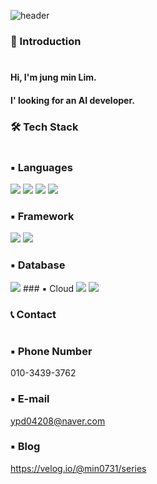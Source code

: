 ![header](https://capsule-render.vercel.app/api?type=waving&color=3481FE&height=250&width=400&section=header&text=Welcome%20to%20Jungmin's%20Github%20&fontSize=50&fontColor=FFFFFF)

### 👋 Introduction 
#
#### Hi, I'm jung min Lim.<br>
#### I' looking for an AI developer.

### 🛠 Tech Stack
#
### ▪ Languages
<img src="https://img.shields.io/badge/python-3776AB?style=for-the-badge&logo=python&logoColor=white"> <img src="https://img.shields.io/badge/java-FC4C02?style=for-the-badge&logo=java&logoColor=white"> <img src="https://img.shields.io/badge/html5-E34F26?style=for-the-badge&logo=html5&logoColor=white"> <img src="https://img.shields.io/badge/css-1572B6?style=for-the-badge&logo=css3&logoColor=white">
### ▪ Framework
<img src="https://img.shields.io/badge/spring boot-6DB33F?style=for-the-badge&logo=spring boot&logoColor=white"> <img src="https://img.shields.io/badge/flask-000000?style=for-the-badge&logo=flask&logoColor=white"> 
### ▪ Database
<img src="https://img.shields.io/badge/mariadb-003545?style=for-the-badge&logo=mariadb&logoColor=white">
### ▪ Cloud
<img src="https://img.shields.io/badge/Amazon EC2-FF9900?style=for-the-badge&logo=Amazon EC2&logoColor=white"> <img src="https://img.shields.io/badge/Amazon RDS-527FFF?style=for-the-badge&logo=Amazon RDS&logoColor=white">

### 📞 Contact
#
### ▪ Phone Number
010-3439-3762
### ▪ E-mail
ypd04208@naver.com
### ▪ Blog
https://velog.io/@min0731/series

<!--
**min731/min731** is a ✨ _special_ ✨ repository because its `README.md` (this file) appears on your GitHub profile.

Here are some ideas to get you started:

- 🔭 I’m currently working on ...
- 🌱 I’m currently learning ...
- 👯 I’m looking to collaborate on ...
- 🤔 I’m looking for help with ...
- 💬 Ask me about ...
- 📫 How to reach me: ...
- 😄 Pronouns: ...
- ⚡ Fun fact: ...
-->
